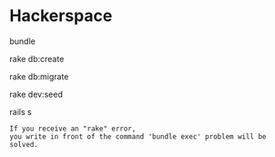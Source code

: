 # Hackerspace

bundle

rake db:create

rake db:migrate

rake dev:seed

rails s
```
If you receive an "rake" error,
you write in front of the command 'bundle exec' problem will be solved.
